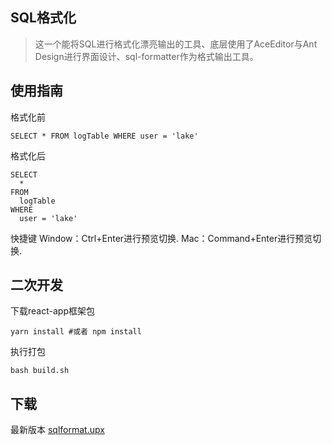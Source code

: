 ## SQL格式化
> 这一个能将SQL进行格式化漂亮输出的工具、底层使用了AceEditor与Ant Design进行界面设计、sql-formatter作为格式输出工具。

## 使用指南

格式化前
```
SELECT * FROM logTable WHERE user = 'lake'
```

格式化后
```
SELECT
  *
FROM
  logTable
WHERE
  user = 'lake'
```

快捷键
Window：Ctrl+Enter进行预览切换.
Mac：Command+Enter进行预览切换.

## 二次开发
下载react-app框架包
```
yarn install #或者 npm install
```

执行打包
```
bash build.sh
```

## 下载
最新版本 [sqlformat.upx](https://github.com/dounine/utools-sqlformat/blob/master/version/sqlformat-0.0.1.upx?raw=true)




